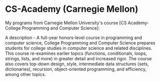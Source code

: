 # CS-Academy (Carnegie Mellon)


My programs from Carnegie Mellon University's course [CS Academy- College Programming and Computer Science]:

A description -
A full-year honors-level course in programming and computer science, College Programming and Computer Science prepares students for college studies in computer science and related disciplines. This course re-examines earlier topics (functions, conditionals, loops, strings, lists, and more) in greater detail and increased rigor.
The course also covers top-down design, style, intermediate data structures (sets, dictionaries), recursion, object-oriented programming, and efficiency, among other topics.
